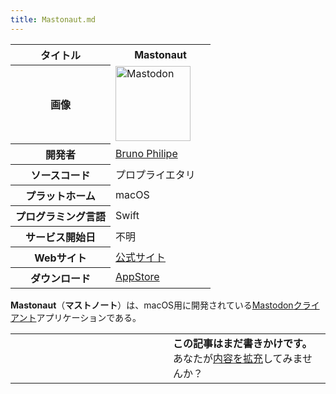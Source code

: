 ```yaml
---
title: Mastonaut.md
---
```

<div>

<table>
<colgroup>
<col style="width: 50%" />
<col style="width: 50%" />
</colgroup>
<tbody>
<tr class="header">
<th>タイトル</th>
<th>Mastonaut</th>
</tr>

<tr class="odd">
<th>画像</th>
<td><a href="/%E3%83%95%E3%82%A1%E3%82%A4%E3%83%AB:Mastodon_logo.png" title="Mastodon"><img src="/images/thumb/0/00/Mastodon_logo.png/120px-Mastodon_logo.png" srcset="/images/thumb/0/00/Mastodon_logo.png/180px-Mastodon_logo.png 1.5x, /images/0/00/Mastodon_logo.png 2x" width="120" height="120" alt="Mastodon" /></a></td>
</tr>
<tr class="even">
<th scope="row">開発者</th>
<td><a href="https://bruno.ph/" rel="nofollow">Bruno Philipe</a></td>
</tr>
<tr class="odd">
<th scope="row">ソースコード</th>
<td>プロプライエタリ</td>
</tr>
<tr class="even">
<th scope="row">プラットホーム</th>
<td>macOS</td>
</tr>
<tr class="odd">
<th scope="row">プログラミング言語</th>
<td>Swift</td>
</tr>
<tr class="even">
<th scope="row">サービス開始日</th>
<td>不明</td>
</tr>
<tr class="odd">
<th scope="row">Webサイト</th>
<td><a href="https://mastonaut.app" rel="nofollow">公式サイト</a></td>
</tr>
<tr class="even">
<th scope="row">ダウンロード</th>
<td><a href="https://itunes.apple.com/us/app/mastonaut/id1450757574" rel="nofollow">AppStore</a><br />
</td>
</tr>
</tbody>
</table>

  

**Mastonaut**（**マストノート**）は、macOS用に開発されている[Mastodon](/%E3%83%9E%E3%82%B9%E3%83%88%E3%83%89%E3%83%B3 "マストドン")[クライアント](/%E3%82%AF%E3%83%A9%E3%82%A4%E3%82%A2%E3%83%B3%E3%83%88 "クライアント")アプリケーションである。

<table>
<colgroup>
<col style="width: 50%" />
<col style="width: 50%" />
</colgroup>
<tbody>
<tr class="odd">
<td></td>
<td><strong>この記事はまだ書きかけです。</strong>
<div>
あなたが<a href="https://ja.mstdn.wiki/Mastonaut&amp;action=edit" rel="nofollow">内容を拡充</a>してみませんか？
</div></td>
</tr>
</tbody>
</table>

</div>
